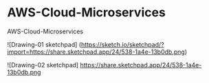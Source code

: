 # AWS-Cloud-Microservices
AWS-Cloud-Microservices

![Drawing-01 sketchpad] (https://sketch.io/sketchpad/?import=https://share.sketchpad.app/24/538-1a4e-13b0db.png)

![Drawing-02 sketchpad] https://share.sketchpad.app/24/538-1a4e-13b0db.png

